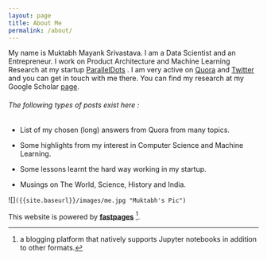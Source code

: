 ```yaml
---
layout: page
title: About Me
permalink: /about/
---
```


My name is Muktabh Mayank Srivastava. I am a Data Scientist and an Entrepreneur. I work on Product Architecture and Machine Learning Research at my startup [ParallelDots](https://paralleldots.com) . I am very active on [Quora](https://www.quora.com/profile/Muktabh-Mayank) and [Twitter](https://twitter.com/muktabh) and you can get in touch with me there. You can find my research at my Google Scholar [page](https://scholar.google.co.in/citations?user=Xw0GUGIAAAAJ&hl=en). 

###### The following types of posts exist here :

- List of my chosen (long) answers from Quora from many topics.

- Some highlights from my interest in Computer Science and Machine Learning.

- Some lessons learnt the hard way working in my startup.

- Musings on The World, Science, History and India.

![]`({{site.baseurl}}/images/me.jpg "Muktabh's Pic")`



This website is powered by **[fastpages](https://github.com/fastai/fastpages)** [^1].

[^1]:a blogging platform that natively supports Jupyter notebooks in addition to other formats.


